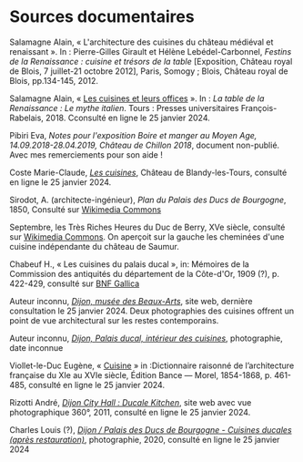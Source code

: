# Sources documentaires

Salamagne Alain, « L'architecture des cuisines du château médiéval et renaissant ». In : Pierre-Gilles Girault et Hélène Lebédel-Carbonnel, *Festins de la Renaissance : cuisine et trésors de la table* [Exposition, Château royal de Blois, 7 juillet-21 octobre 2012], Paris, Somogy ; Blois, Château royal de Blois, pp.134-145, 2012.

Salamagne Alain, « [Les cuisines et leurs offices](https://doi.org/10.4000/books.pufr.32532) ». In : *La table de la Renaissance : Le mythe italien*. Tours : Presses universitaires François-Rabelais, 2018. Cconsulté en ligne le 25 janvier 2024.

Pibiri Eva, *Notes pour l'exposition Boire et manger au Moyen Age, 14.09.2018-28.04.2019, Château de Chillon 2018*, document non-publié. Avec mes remerciements pour son aide !

Coste Marie-Claude, [*Les cuisines*](https://www.chateau-blandy.fr/fr/les-cuisines), Château de Blandy-les-Tours, consulté en ligne le 25 janvier 2024.

Sirodot, A. (architecte-ingénieur), *Plan du Palais des Ducs de Bourgogne*, 1850, Consulté sur [Wikimedia Commons](https://commons.wikimedia.org/wiki/File:Dijon_Plan_du_palais_des_ducs_de_Bourgogne.jpg)

Septembre, les Très Riches Heures du Duc de Berry, XVe siècle, consulté sur [Wikimedia Commons](https://commons.wikimedia.org/wiki/File:Les_Tr%C3%A8s_Riches_Heures_du_duc_de_Berry_septembre.jpg). On aperçoit sur la gauche les cheminées d'une cuisine indépendante du château de Saumur.

Chabeuf H., « Les cuisines du palais ducal », in: Mémoires de la Commission des antiquités du département de la Côte-d'Or, 1909 (?), p. 422-429, consulté sur [BNF Gallica](https://gallica.bnf.fr/ark:/12148/bpt6k4081747)

Auteur inconnu, [*Dijon, musée des Beaux-Arts*](http://www.patrimoine-histoire.fr/Patrimoine/Dijon/Dijon-Musee-des-Beaux-Arts.htm), site web, dernière consultation le 25 janvier 2024. Deux photographies des cuisines offrent un point de vue architectural sur les restes contemporains.

Auteur inconnu, [*Dijon, Palais ducal, intérieur des cuisines*](https://p.monumentum.fr/memoire/maxi/00005/apmh00005213.jpg), photographie, date inconnue

Viollet-le-Duc Eugène, « [Cuisine](https://www.wiki-anjou.fr/index.php/Dictionnaire_d%27architecture_de_Viollet_le_Duc_-_cuisine) » in :Dictionnaire raisonné de l’architecture française du XIe au XVIe siècle, Édition Bance — Morel, 1854-1868, p. 461-485, consulté en ligne le 25 janvier 2024.



Rizotti André, [*Dijon City Hall : Ducale Kitchen*](https://www.360cities.net/it/image/dijon-city-hall-ducale-kitchen), site web avec vue photographique 360°, 2011, consulté en ligne le 25 janvier 2024.

Charles Louis (?), [*Dijon / Palais des Ducs de Bourgogne - Cuisines ducales (après restauration)*](https://www.flickr.com/photos/101048357@N04/50925180036/in/photostream/), photographie, 2020, consulté en ligne le 25 janvier 2024

